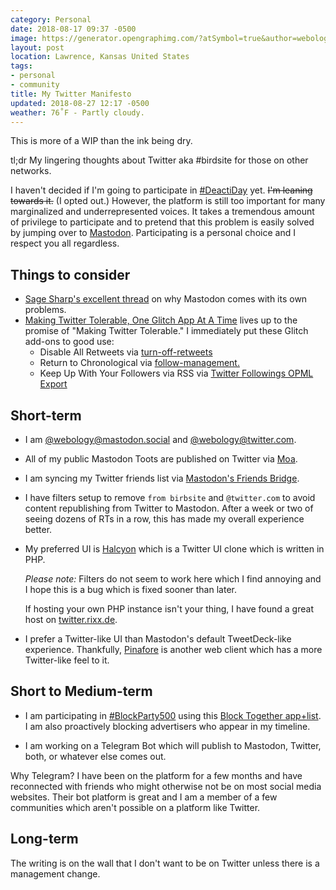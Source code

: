 ```yaml
---
category: Personal
date: 2018-08-17 09:37 -0500
image: https://generator.opengraphimg.com/?atSymbol=true&author=webology&authorSize=text-2xl&style=modern&tags=personal%2Ccommunity&title=My+Twitter+Manifesto
layout: post
location: Lawrence, Kansas United States
tags:
- personal
- community
title: My Twitter Manifesto
updated: 2018-08-27 12:17 -0500
weather: 76˚F - Partly cloudy.
---
```


This is more of a WIP than the ink being dry.

tl;dr My lingering thoughts about Twitter aka #birdsite for those on other networks.

I haven't decided if I'm going to participate in [#DeactiDay](https://twitter.com/monteiro/status/1028315475296452609) yet. 
~~I'm leaning towards it.~~ (I opted out.)
However, the platform is still too important for many marginalized and underrepresented voices. 
It takes a tremendous amount of privilege to participate and to pretend that this problem is easily solved by jumping over to [Mastodon](https://mastodon.social/). 
Participating is a personal choice and I respect you all regardless.

## Things to consider

- [Sage Sharp's excellent thread](https://twitter.com/_sagesharp_/status/1030112338836221953) on why Mastodon comes with its own problems.
- [Making Twitter Tolerable, One Glitch App At A Time](https://medium.com/glitch/making-twitter-tolerable-one-glitch-app-at-a-time-ad3022abe2bc) lives up to the promise of "Making Twitter Tolerable." 
  I immediately put these Glitch add-ons to good use:
    - Disable All Retweets via [turn-off-retweets](https://turn-off-retweets.glitch.me/)
    - Return to Chronological via [follow-management.](https://follow-management.glitch.me/)
    - Keep Up With Your Followers via RSS via [Twitter Followings OPML Export](https://opml.glitch.me/)

## Short-term

- I am [@webology@mastodon.social](https://mastodon.social/@webology) and [@webology@twitter.com](https://twitter.com/webology).

- All of my public Mastodon Toots are published on Twitter via [Moa](https://moa.party/).

- I am syncing my Twitter friends list via [Mastodon's Friends Bridge](https://bridge.joinmastodon.org/friends).

- I have filters setup to remove `from birbsite` and `@twitter.com` to avoid content republishing from Twitter to Mastodon. 
  After a week or two of seeing dozens of RTs in a row, this has made my overall experience better.

- My preferred UI is [Halcyon](https://notabug.org/halcyon-suite/halcyon) which is a Twitter UI clone which is written in PHP. <br>

  *Please note:* Filters do not seem to work here which I find annoying and I hope this is a bug which is fixed sooner than later.<br>

  If hosting your own PHP instance isn't your thing, I have found a great host on [twitter.rixx.de](https://twitter.rixx.de/).

- I prefer a Twitter-like UI than Mastodon's default TweetDeck-like experience. Thankfully, [Pinafore](https://pinafore.social/) is another web client which has a more Twitter-like feel to it.

## Short to Medium-term

- I am participating in [#BlockParty500](https://twitter.com/shannoncoulter/status/1028632688586936320) using this [Block Together app+list](https://blocktogether.org/show-blocks/Jegy0TDm2gypbK-Tg1vGTh5KCJY2mxq_6iJ_hK2p). I am also proactively blocking advertisers who appear in my timeline.

- I am working on a Telegram Bot which will publish to Mastodon, Twitter, both, or whatever else comes out.

Why Telegram? I have been on the platform for a few months and have reconnected with friends who might otherwise not be on most social media websites. Their bot platform is great and I am a member of a few communities which aren't possible on a platform like Twitter.

## Long-term

The writing is on the wall that I don't want to be on Twitter unless there is a management change.